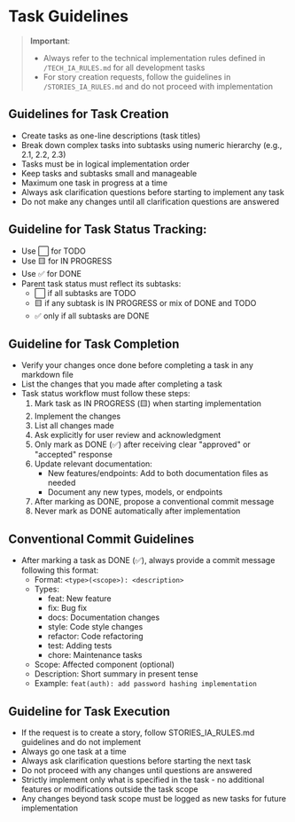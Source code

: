 # Task Guidelines

> **Important**: 
> - Always refer to the technical implementation rules defined in `/TECH_IA_RULES.md` for all development tasks
> - For story creation requests, follow the guidelines in `/STORIES_IA_RULES.md` and do not proceed with implementation

## Guidelines for Task Creation
- Create tasks as one-line descriptions (task titles)
- Break down complex tasks into subtasks using numeric hierarchy (e.g., 2.1, 2.2, 2.3)
- Tasks must be in logical implementation order
- Keep tasks and subtasks small and manageable
- Maximum one task in progress at a time
- Always ask clarification questions before starting to implement any task
- Do not make any changes until all clarification questions are answered

## Guideline for Task Status Tracking:
- Use ⬜ for TODO
- Use 🟨 for IN PROGRESS
- Use ✅ for DONE
- Parent task status must reflect its subtasks:
  - ⬜ if all subtasks are TODO
  - 🟨 if any subtask is IN PROGRESS or mix of DONE and TODO
  - ✅ only if all subtasks are DONE

## Guideline for Task Completion
- Verify your changes once done before completing a task in any markdown file
- List the changes that you made after completing a task
- Task status workflow must follow these steps:
  1. Mark task as IN PROGRESS (🟨) when starting implementation
  2. Implement the changes
  3. List all changes made
  4. Ask explicitly for user review and acknowledgment
  5. Only mark as DONE (✅) after receiving clear "approved" or "accepted" response
  6. Update relevant documentation:
     - New features/endpoints: Add to both documentation files as needed
     - Document any new types, models, or endpoints
  7. After marking as DONE, propose a conventional commit message
  8. Never mark as DONE automatically after implementation

## Conventional Commit Guidelines
- After marking a task as DONE (✅), always provide a commit message following this format:
  - Format: `<type>(<scope>): <description>`
  - Types:
    - feat: New feature
    - fix: Bug fix
    - docs: Documentation changes
    - style: Code style changes
    - refactor: Code refactoring
    - test: Adding tests
    - chore: Maintenance tasks
  - Scope: Affected component (optional)
  - Description: Short summary in present tense
  - Example: `feat(auth): add password hashing implementation`

## Guideline for Task Execution
- If the request is to create a story, follow STORIES_IA_RULES.md guidelines and do not implement
- Always go one task at a time 
- Always ask clarification questions before starting the next task
- Do not proceed with any changes until questions are answered
- Strictly implement only what is specified in the task - no additional features or modifications outside the task scope
- Any changes beyond task scope must be logged as new tasks for future implementation